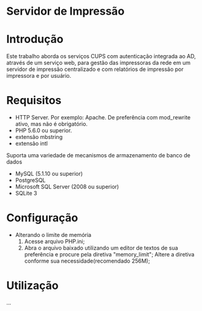 # Servidor de Impressão
# Introdução

Este trabalho aborda os serviços CUPS com autenticação integrada ao AD, através de um serviço web, para gestão das impressoras da rede em um servidor de impressão centralizado e com relatórios de impressão por impressora e por usuário.

# Requisitos

- HTTP Server. Por exemplo: Apache. De preferência com mod_rewrite ativo, mas não é obrigatório.
- PHP 5.6.0 ou superior.
- extensão mbstring
- extensão intl

Suporta uma variedade de mecanismos de armazenamento de banco de dados

- MySQL (5.1.10 ou superior)
- PostgreSQL
- Microsoft SQL Server (2008 ou superior)
- SQLite 3

# Configuração

- Alterando o limite de memória 
	1. Acesse arquivo PHP.ini;
	2. Abra o arquivo baixado utilizando um editor de textos de sua preferência e procure pela diretiva "memory_limit";
	Altere a diretiva conforme sua necessidade(recomendado 256M);

# Utilização

...
